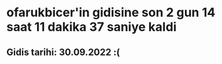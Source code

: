# ofarukbicer'in gidisine son 2 gun 14 saat 11 dakika 37 saniye kaldi

## Gidis tarihi: 30.09.2022 :(